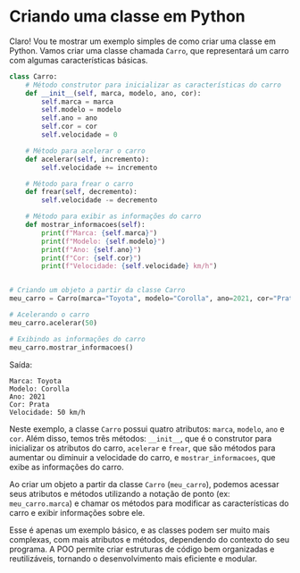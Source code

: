 # Criando uma classe em Python

Claro! Vou te mostrar um exemplo simples de como criar uma classe em Python. Vamos criar uma classe chamada `Carro`, que representará um carro com algumas características básicas.

```python
class Carro:
    # Método construtor para inicializar as características do carro
    def __init__(self, marca, modelo, ano, cor):
        self.marca = marca
        self.modelo = modelo
        self.ano = ano
        self.cor = cor
        self.velocidade = 0

    # Método para acelerar o carro
    def acelerar(self, incremento):
        self.velocidade += incremento

    # Método para frear o carro
    def frear(self, decremento):
        self.velocidade -= decremento

    # Método para exibir as informações do carro
    def mostrar_informacoes(self):
        print(f"Marca: {self.marca}")
        print(f"Modelo: {self.modelo}")
        print(f"Ano: {self.ano}")
        print(f"Cor: {self.cor}")
        print(f"Velocidade: {self.velocidade} km/h")


# Criando um objeto a partir da classe Carro
meu_carro = Carro(marca="Toyota", modelo="Corolla", ano=2021, cor="Prata")

# Acelerando o carro
meu_carro.acelerar(50)

# Exibindo as informações do carro
meu_carro.mostrar_informacoes()
```

Saída:
```
Marca: Toyota
Modelo: Corolla
Ano: 2021
Cor: Prata
Velocidade: 50 km/h
```

Neste exemplo, a classe `Carro` possui quatro atributos: `marca`, `modelo`, `ano` e `cor`. Além disso, temos três métodos: `__init__`, que é o construtor para inicializar os atributos do carro, `acelerar` e `frear`, que são métodos para aumentar ou diminuir a velocidade do carro, e `mostrar_informacoes`, que exibe as informações do carro.

Ao criar um objeto a partir da classe `Carro` (`meu_carro`), podemos acessar seus atributos e métodos utilizando a notação de ponto (ex: `meu_carro.marca`) e chamar os métodos para modificar as características do carro e exibir informações sobre ele.

Esse é apenas um exemplo básico, e as classes podem ser muito mais complexas, com mais atributos e métodos, dependendo do contexto do seu programa. A POO permite criar estruturas de código bem organizadas e reutilizáveis, tornando o desenvolvimento mais eficiente e modular.